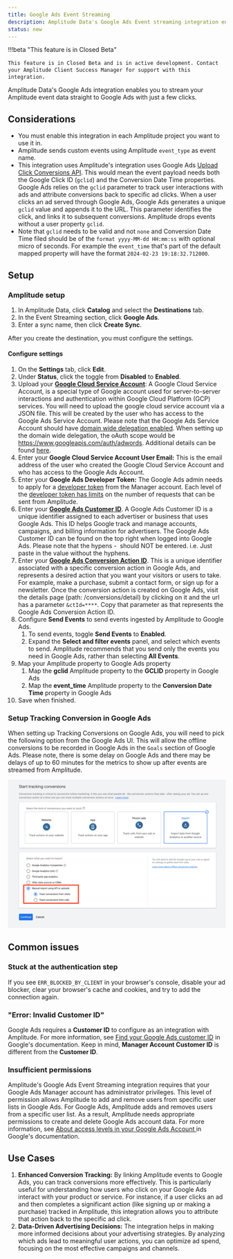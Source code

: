 ```yaml
---
title: Google Ads Event Streaming
description: Amplitude Data's Google Ads Event streaming integration enables you to stream your Amplitude event data straight to Google Ads with just a few clicks.
status: new
---
```


!!!beta "This feature is in Closed Beta"

    This feature is in Closed Beta and is in active development. Contact your Amplitude Client Success Manager for support with this integration.

Amplitude Data's Google Ads integration enables you to stream your Amplitude event data straight to Google Ads with just a few clicks.

## Considerations

- You must enable this integration in each Amplitude project you want to use it in.
- Amplitude sends custom events using Amplitude `event_type` as event name.
- This integration uses Amplitude's integration uses Google Ads [Upload Click Conversions API](https://developers.google.com/google-ads/api/docs/conversions/upload-clicks). This would mean the event payload needs both the Google Click ID (`gclid`) and the Conversion Date Time properties. Google Ads relies on the `gclid` parameter to track user interactions with ads and attribute conversions back to specific ad clicks. When a user clicks an ad served through Google Ads, Google Ads generates a unique `gclid` value and appends it to the URL. This parameter identifies the click, and links it to subsequent conversions. Amplitude drops events without a user property `gclid`.
- Note that `gclid` needs to be valid and not `none` and Conversion Date Time filed should be of the `format yyyy-MM-dd HH:mm:ss` with optional micro of seconds. For example the `event_time` that's part of the default mapped property will have the format `2024-02-23 19:18:32.712000`.
  
## Setup

### Amplitude setup

1. In Amplitude Data, click **Catalog** and select the **Destinations** tab.
2. In the Event Streaming section, click **Google Ads**.
3. Enter a sync name, then click **Create Sync**.

After you create the destination, you must configure the settings.

#### Configure settings

1. On the **Settings** tab, click **Edit**.
2. Under **Status**, click the toggle from **Disabled** to **Enabled**.
3. Upload your [**Google Cloud Service Account**](https://developers.google.com/google-ads/api/docs/oauth/service-accounts): A Google Cloud Service Account, is a special type of Google account used for server-to-server interactions and authentication within Google Cloud Platform (GCP) services. You will need to upload the google cloud service account via a JSON file. This will be created by the user who has access to the Google Ads Service Account. Please note that the Google Ads Service Account should have [domain wide delegation enabled](https://developers.google.com/workspace/guides/create-credentials). When setting up the domain wide delegation, the oAuth scope would be https://www.googleapis.com/auth/adwords. Additional details can be found [here](https://developers.google.com/google-ads/api/docs/get-started/oauth-cloud-project#configure_the_oauth_consent_screen).
4. Enter your **Google Cloud Service Account User Email:** This is the email address of the user who created the Google Cloud Service Account and who has access to the Google Ads Account.
5. Enter your **Google Ads Developer Token:** The Google Ads admin needs to apply for a [developer token](https://developers.google.com/google-ads/api/docs/get-started/dev-token) from the Manager account. Each level of the [developer token has limits](https://developers.google.com/google-ads/api/docs/access-levels#access_levels) on the number of requests that can be sent from Amplitude.
6. Enter your [**Google Ads Customer ID**](https://support.google.com/google-ads/answer/1704344?hl=en). A Google Ads Customer ID is a unique identifier assigned to each advertiser or business that uses Google Ads. This ID helps Google track and manage accounts, campaigns, and billing information for advertisers. The Google Ads Customer ID can be found on the top right when logged into Google Ads. Please note that the hypens -  should NOT be entered. i.e. Just paste in the value without the hyphens.
7. Enter your [**Google Ads Conversion Action ID**](https://support.google.com/google-ads/thread/105330243?hl=en&sjid=5504033552721490234-EU). This is a unique identifier associated with a specific conversion action in Google Ads, and represents a desired action that you want your visitors or users to take. For example, make a purchase, submit a contact form, or sign up for a newsletter. Once the conversion action is created on Google Ads, visit the details page (path: /conversions/detail) by clicking on it and the url has a parameter `&ctId=****`. Copy that parameter as that represents the Google Ads Conversion Action ID.
8. Configure **Send Events** to send events ingested by Amplitude to Google Ads. 
      1. To send events, toggle **Send Events** to **Enabled**.
      2. Expand the **Select and filter events** panel, and select which events to send. Amplitude recommends that you send only the events you need in Google Ads, rather than selecting **All Events**.
9. Map your Amplitude property to Google Ads property
      1. Map the **gclid** Amplitude property to the **GCLID** property in Google Ads
      2. Map the **event_time** Amplitude property to the **Conversion Date Time** property in Google Ads
10. Save when finished.

### Setup Tracking Conversion in Google Ads

When setting up Tracking Conversions on Google Ads, you will need to pick the following option from the Google Ads UI. This will allow the offline conversions to be recorded in Google Ads in the `Goals` section of Google Ads. Please note, there is some delay on Google Ads and there may be delays of up to 60 minutes for the metrics to show up after events are streamed from Amplitude.

   ![screenshot of how to track conversions in Google Ads streaming](../../assets/images/google-ads-streaming-tracking-conversions.png)

## Common issues

### Stuck at the authentication step

If you see `ERR_BLOCKED_BY_CLIENT` in your browser's console, disable your ad blocker, clear your browser's cache and cookies, and try to add the connection again.

### "Error: Invalid Customer ID"

Google Ads requires a **Customer ID** to configure as an integration with Amplitude. For more information, see [Find your Google Ads customer ID](https://support.google.com/google-ads/answer/1704344?hl=en) in Google's documentation. Keep in mind, **Manager Account Customer ID** is different from the **Customer ID**.

### Insufficient permissions

Amplitude's Google Ads Event Streaming integration requires that your Google Ads Manager account has administrator privileges. This level of permission allows Amplitude to add and remove users from specific user lists in Google Ads.
For Google Ads, Amplitude adds and removes users from a specific user list. As a result, Amplitude needs appropriate permissions to create and delete Google Ads account data.
For more information, see [About access levels in your Google Ads Account
](https://support.google.com/google-ads/answer/9978556) in Google's documentation.

## Use Cases

1. **Enhanced Conversion Tracking:** By linking Amplitude events to Google Ads, you can track conversions more effectively. This is particularly useful for understanding how users who click on your Google Ads interact with your product or service. For instance, if a user clicks an ad and then completes a significant action (like signing up or making a purchase) tracked in Amplitude, this integration allows you to attribute that action back to the specific ad click.
2. **Data-Driven Advertising Decisions:** The integration helps in making more informed decisions about your advertising strategies. By analyzing which ads lead to meaningful user actions, you can optimize ad spend, focusing on the most effective campaigns and channels.
